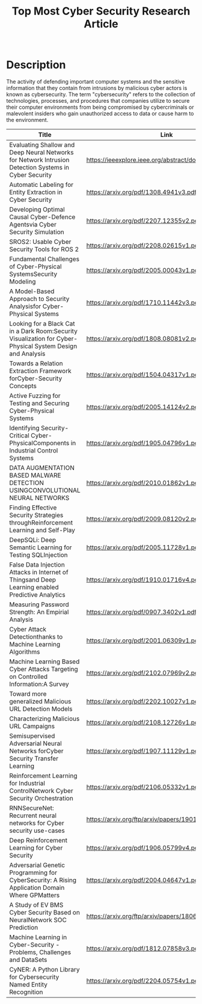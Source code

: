 <div align="center">
      <h1><br/>Top Most Cyber Security Research Article </h1>
     </div>
<p align="center"> <a href="https://github.com/ahammadmejbah" target="_blank"><img alt="" src="https://img.shields.io/badge/Website-EA4C89?style=normal&logo=dribbble&logoColor=white" style="vertical-align:center" /></a> <a href="https://twitter.com/ahammadmejbah" target="_blank"><img alt="" src="https://img.shields.io/badge/Twitter-1DA1F2?style=normal&logo=twitter&logoColor=white" style="vertical-align:center" /></a> <a href="https://www.facebook.com/ahammadmejbah" target="_blank"><img alt="" src="https://img.shields.io/badge/Facebook-1877F2?style=normal&logo=facebook&logoColor=white" style="vertical-align:center" /></a> <a href="https://www.instagram.com/ahammadmejbah/" target="_blank"><img alt="" src="https://img.shields.io/badge/Instagram-E4405F?style=normal&logo=instagram&logoColor=white" style="vertical-align:center" /></a> <a href="https://www.linkedin.com/in/ahammadmejbah/}" target="_blank"><img alt="" src="https://img.shields.io/badge/LinkedIn-0077B5?style=normal&logo=linkedin&logoColor=white" style="vertical-align:center" /></a> </p>

# Description
The activity of defending important computer systems and the sensitive information that they contain from intrusions by malicious cyber actors is known as cybersecurity. The term "cybersecurity" refers to the collection of technologies, processes, and procedures that companies utilize to secure their computer environments from being compromised by cybercriminals or malevolent insiders who gain unauthorized access to data or cause harm to the environment.

| Title | Link |
| ----------- | ----------- |
|Evaluating Shallow and Deep Neural Networks for Network Intrusion Detection Systems in Cyber Security|https://ieeexplore.ieee.org/abstract/document/8494096|
|Automatic Labeling for Entity Extraction in Cyber Security|https://arxiv.org/pdf/1308.4941v3.pdf|
|Developing Optimal Causal Cyber-Defence Agentsvia Cyber Security Simulation|https://arxiv.org/pdf/2207.12355v2.pdf|
|SROS2: Usable Cyber Security Tools for ROS 2|https://arxiv.org/pdf/2208.02615v1.pdf|
|Fundamental Challenges of Cyber-Physical SystemsSecurity Modeling|https://arxiv.org/pdf/2005.00043v1.pdf|
|A Model-Based Approach to Security Analysisfor Cyber-Physical Systems |https://arxiv.org/pdf/1710.11442v3.pdf| 
|Looking for a Black Cat in a Dark Room:Security Visualization for Cyber-Physical System Design and Analysis|https://arxiv.org/pdf/1808.08081v2.pdf|
|Towards a Relation Extraction Framework forCyber-Security Concepts |https://arxiv.org/pdf/1504.04317v1.pdf|
|Active Fuzzing for Testing and Securing Cyber-Physical Systems |https://arxiv.org/pdf/2005.14124v2.pdf|
|Identifying Security-Critical Cyber-PhysicalComponents in Industrial Control Systems |https://arxiv.org/pdf/1905.04796v1.pdf |
|DATA AUGMENTATION BASED MALWARE DETECTION USINGCONVOLUTIONAL NEURAL NETWORKS|https://arxiv.org/pdf/2010.01862v1.pdf|
|Finding Effective Security Strategies throughReinforcement Learning and Self-Play|https://arxiv.org/pdf/2009.08120v2.pdf|
|DeepSQLi: Deep Semantic Learning for Testing SQLInjection|https://arxiv.org/pdf/2005.11728v1.pdf|
|False Data Injection Attacks in Internet of Thingsand Deep Learning enabled Predictive Analytics|https://arxiv.org/pdf/1910.01716v4.pdf|
|Measuring Password Strength: An Empirial Analysis|https://arxiv.org/pdf/0907.3402v1.pdf|
|Cyber Attack Detectionthanks to Machine Learning Algorithms|https://arxiv.org/pdf/2001.06309v1.pdf|
|Machine Learning Based Cyber Attacks Targeting on Controlled Information:A Survey|https://arxiv.org/pdf/2102.07969v2.pdf|
|Toward more generalized Malicious URL Detection Models|https://arxiv.org/pdf/2202.10027v1.pdf|
|Characterizing Malicious URL Campaigns|https://arxiv.org/pdf/2108.12726v1.pdf|
|Semisupervised Adversarial Neural Networks forCyber Security Transfer Learning|https://arxiv.org/pdf/1907.11129v1.pdf|
|Reinforcement Learning for Industrial ControlNetwork Cyber Security Orchestration|https://arxiv.org/pdf/2106.05332v1.pdf|
|RNNSecureNet: Recurrent neural networks for Cyber security use-cases|https://arxiv.org/ftp/arxiv/papers/1901/1901.04281.pdf|
|Deep Reinforcement Learning for Cyber Security|https://arxiv.org/pdf/1906.05799v4.pdf|
|Adversarial Genetic Programming for CyberSecurity: A Rising Application Domain Where GPMatters|https://arxiv.org/pdf/2004.04647v1.pdf|
|A Study of EV BMS Cyber Security Based on NeuralNetwork SOC Prediction|https://arxiv.org/ftp/arxiv/papers/1806/1806.02714.pdf|
|Machine Learning in Cyber-Security - Problems, Challenges and DataSets |https://arxiv.org/pdf/1812.07858v3.pdf|
|CyNER: A Python Library for Cybersecurity Named Entity Recognition|https://arxiv.org/pdf/2204.05754v1.pdf|
